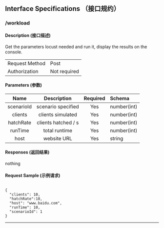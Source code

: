 
## Interface Specifications （接口规约）

### /workload

#### Description (接口描述)

Get the parameters locust needed and run it, display the results on the console.

| | |
|-|-|
| Request Method | Post |
| Authorization | Not required |

#### Parameters (参数)

| Name | Description | Required | Schema |
|:-:|:-:|:-:|:-|
| scenarioId | scenario specified | Yes | number(int) |
| clients | clients simulated | Yes | number(int) |
| hatchRate | clients hatched / s | Yes | number(int) |
| runTime | total runtime | Yes | number(int) |
| host | website URL | Yes | string |

#### Responses (返回结果)

nothing

#### Request Sample (示例请求)

```

{
  "clients": 10,
  "hatchRate":10,
  "host": "www.baidu.com",
  "runTime": 10,
  "scenarioId": 1
}
```



---